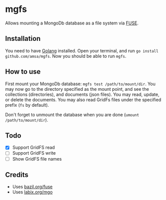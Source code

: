mgfs
========

Allows mounting a MongoDb database as a file system via [FUSE](https://bazil.org/fuse/).

## Installation
You need to have [Golang](https://golang.org/doc/install) installed.
Open your terminal, and run `go install github.com/amsa/mgfs`. Now you should be able to
run `mgfs`.

## How to use
First mount your MongoDb database: `mgfs test /path/to/mount/dir`. You may now go to the directory specified 
as the mount point, and see the collections (directories), and documents (json files). You may read, update, 
or delete the documents. You may also read GridFs files under the specified prefix (`fs` by default).

Don't forget to unmount the database when you are done (`umount /path/to/mount/dir`).

## Todo
- [x] Support GridFS read 
- [ ] Support GridFS write
- [ ] Show GridFS file names

## Credits
* Uses [bazil.org/fuse](http://bazil.org/fuse)
* Uses [labix.org/mgo](http://labix.org/mgo)
